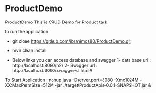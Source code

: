 # ProductDemo
ProductDemo
This is CRUD Demo for Product task 

to run the application 
- git clone https://github.com/ibrahimcs80/ProductDemo.git
- mvn clean install

- Below links you can access database and swagger
1- data base url : http://localhost:8080/h2/
2- Swagger url : http://localhost:8080/swagger-ui.html#

To Start Application :
nohup java -Dserver.port=8080 -Xmx1024M -XX:MaxPermSize=512M -jar ./target/ProductApis-0.0.1-SNAPSHOT.jar &
